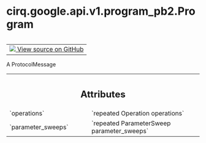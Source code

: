 <div itemscope itemtype="http://developers.google.com/ReferenceObject">
<meta itemprop="name" content="cirq.google.api.v1.program_pb2.Program" />
<meta itemprop="path" content="Stable" />
</div>

# cirq.google.api.v1.program_pb2.Program

<!-- Insert buttons and diff -->

<table class="tfo-notebook-buttons tfo-api" align="left">

<td>
  <a target="_blank" href="https://github.com/quantumlib/cirq/tree/master/cirq/google/api/v1/program.proto">
    <img src="https://www.tensorflow.org/images/GitHub-Mark-32px.png" />
    View source on GitHub
  </a>
</td>
</table>



A ProtocolMessage

<!-- Placeholder for "Used in" -->




<!-- Tabular view -->
 <table class="responsive fixed orange">
<colgroup><col width="214px"><col></colgroup>
<tr><th colspan="2"><h2 class="add-link">Attributes</h2></th></tr>

<tr>
<td>
`operations`
</td>
<td>
`repeated Operation operations`
</td>
</tr><tr>
<td>
`parameter_sweeps`
</td>
<td>
`repeated ParameterSweep parameter_sweeps`
</td>
</tr>
</table>



